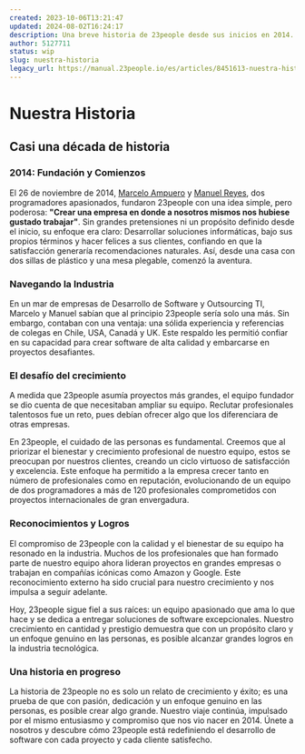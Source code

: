 ```yaml
---
created: 2023-10-06T13:21:47
updated: 2024-08-02T16:24:17
description: Una breve historia de 23people desde sus inicios en 2014.
author: 5127711
status: wip
slug: nuestra-historia
legacy_url: https://manual.23people.io/es/articles/8451613-nuestra-historia
---
```


# Nuestra Historia

## Casi una década de historia

### 2014: Fundación y Comienzos

El 26 de noviembre de 2014, [Marcelo Ampuero](https://linkedin.com/in/marcelo-ampuero-306b9350/) y [Manuel Reyes](https://www.linkedin.com/in/manuel-reyes-cano-619b232a/), dos programadores apasionados, fundaron 23people con una idea simple, pero poderosa: **"Crear una empresa en donde a nosotros mismos nos hubiese gustado trabajar"**. Sin grandes pretensiones ni un propósito definido desde el inicio, su enfoque era claro: Desarrollar soluciones informáticas, bajo sus propios términos y hacer felices a sus clientes, confiando en que la satisfacción generaría recomendaciones naturales. Así, desde una casa con dos sillas de plástico y una mesa plegable, comenzó la aventura.

### Navegando la Industria

En un mar de empresas de Desarrollo de Software y Outsourcing TI, Marcelo y Manuel sabían que al principio 23people sería solo una más. Sin embargo,
contaban con una ventaja: una sólida experiencia y referencias de colegas en Chile, USA, Canadá y UK. Este respaldo les permitió confiar en su capacidad
para crear software de alta calidad y embarcarse en proyectos desafiantes.

### El desafío del crecimiento

A medida que 23people asumía proyectos más grandes, el equipo fundador se dio cuenta de que necesitaban ampliar su equipo. Reclutar profesionales talentosos
fue un reto, pues debían ofrecer algo que los diferenciara de otras empresas.

En 23people, el cuidado de las personas es fundamental. Creemos que al priorizar el bienestar y crecimiento profesional de nuestro equipo, estos se
preocupan por nuestros clientes, creando un ciclo virtuoso de satisfacción y excelencia. Este enfoque ha permitido a la empresa crecer tanto en número de
profesionales como en reputación, evolucionando de un equipo de dos programadores a más de 120 profesionales comprometidos con proyectos
internacionales de gran envergadura.

### **Reconocimientos y Logros**

El compromiso de 23people con la calidad y el bienestar de su equipo ha resonado en la industria. Muchos de los profesionales que han formado parte de
nuestro equipo ahora lideran proyectos en grandes empresas o trabajan en compañías icónicas como Amazon y Google. Este reconocimiento externo ha sido
crucial para nuestro crecimiento y nos impulsa a seguir adelante.

Hoy, 23people sigue fiel a sus raíces: un equipo apasionado que ama lo que hace y se dedica a entregar soluciones de software excepcionales. Nuestro
crecimiento en cantidad y prestigio demuestra que con un propósito claro y un enfoque genuino en las personas, es posible alcanzar grandes logros en la
industria tecnológica.

### Una historia en progreso

La historia de 23people no es solo un relato de crecimiento y éxito; es una prueba de que con pasión, dedicación y un enfoque genuino en las personas, es
posible crear algo grande. Nuestro viaje continúa, impulsado por el mismo entusiasmo y compromiso que nos vio nacer en 2014. Únete a nosotros y descubre
cómo 23people está redefiniendo el desarrollo de software con cada proyecto y cada cliente satisfecho.
